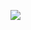 ![](http://www.plantuml.com/plantuml/proxy?cache=no&src=https://raw.githubusercontent.com/oleksandrblazhko/ai203-tokarev/laboratory-work-7/2-SoftwareDesign/2.7-PlantUML/UML-Activity.puml)
